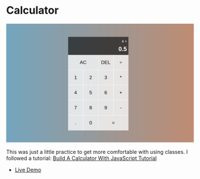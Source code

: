 # Calculator

![Screenshot](calculator_2_screenshot.png)

This was just a little practice to get more comfortable with using classes. I followed a tutorial: 
[Build A Calculator With JavaScript Tutorial](https://www.youtube.com/watch?v=j59qQ7YWLxw&list=PLZlA0Gpn_vH8DWL14Wud_m8NeNNbYKOkj&index=5)


- [Live Demo](https://bayoura.github.io/calculator_2/)